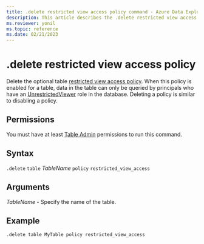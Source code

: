 ```yaml
---
title: .delete restricted view access policy command - Azure Data Explorer
description: This article describes the .delete restricted view access policy command in Azure Data Explorer.
ms.reviewer: yonil
ms.topic: reference
ms.date: 02/21/2023
---
```

# .delete restricted view access policy

Delete the optional table [restricted view access policy](restrictedviewaccesspolicy.md). When this policy is enabled for a table, data in the table can only be queried by principals who have an [UnrestrictedViewer](./access-control/role-based-access-control.md) role in the database. Deleting a policy is similar to disabling a policy. 

## Permissions

You must have at least [Table Admin](access-control/role-based-access-control.md) permissions to run this command.

## Syntax

`.delete` `table` *TableName* `policy` `restricted_view_access`

## Arguments

*TableName* - Specify the name of the table. 

## Example

```kusto
.delete table MyTable policy restricted_view_access
```
